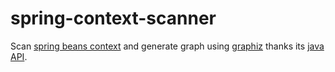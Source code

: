 # spring-context-scanner

Scan [spring beans context](https://docs.spring.io/spring-framework/reference/core.html) and generate graph
using [graphiz](https://graphviz.org/download/) thanks its [java API](https://github.com/nidi3/graphviz-java).
